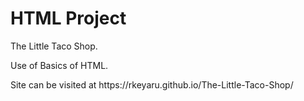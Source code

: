<h1>HTML Project</h1>
<p>The Little Taco Shop.</p>
<p>Use of Basics of HTML.</p>
Site can be visited at https://rkeyaru.github.io/The-Little-Taco-Shop/
